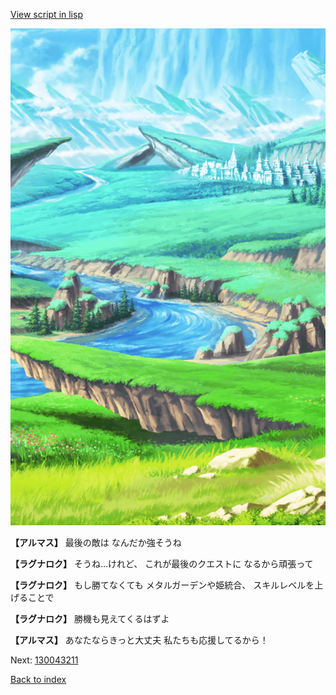 [View script in lisp](../scripts/110204019.txt)

![plain.png](../images/backgrounds/plain.png)

**【アルマス】**
最後の敵は
なんだか強そうね

**【ラグナロク】**
そうね…けれど、
これが最後のクエストに
なるから頑張って

**【ラグナロク】**
もし勝てなくても
メタルガーデンや姫統合、
スキルレベルを上げることで

**【ラグナロク】**
勝機も見えてくるはずよ

**【アルマス】**
あなたならきっと大丈夫
私たちも応援してるから！

Next: [130043211](130043211.md)

[Back to index](index.md)
